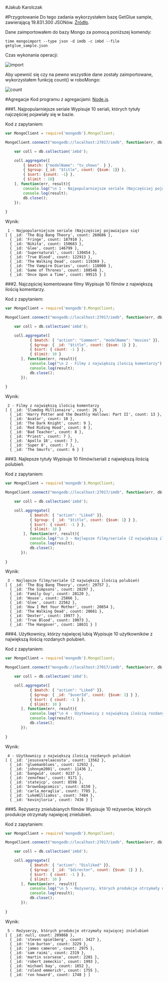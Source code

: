 #Jakub Karolczak

#Przygotowanie
Do tego zadania wykorzystałem bazę GetGlue sample, zawierającą 19.831.300 JSONów. [Źródło](getglue-data.s3.amazonaws.com/getglue_sample.tar.gz).

Dane zaimportowałem do bazy Mongo za pomocą poniższej komendy:

```time mongoimport --type json -d imdb -c imbd --file getglue_sample.json```

Czas wykonania operacji:

![import](http://i.imgur.com/s7vvLa7.png)

Aby upewnić się czy na pewno wszystkie dane zostały zaimportowane, wykorzystałem funkcję count() w roboMongo:

![count](http://i.imgur.com/Rh0NO29.png)

#Agregacje
Kod programu z agregacjami: [Node.js](AggregJS/AggregJS.js).

###1. Najpopularniejsze seriale
Wypisuje 10 seriali, których tytuły najczęściej pojawiały się w bazie.

Kod z zapytaniem:

```JavaScript
var MongoClient = require('mongodb').MongoClient;

MongoClient.connect("mongodb://localhost:27017/imdb", function(err, db){

	var coll = db.collection('imbd');

	coll.aggregate([
		{ $match: {"modelName": "tv_shows"  } },
		{ $group: {_id: "$title", count: {$sum: 1}} },
		{ $sort: {count: -1} },
		{ $limit : 10}
	], function(err, result){
        console.log("\n 1 - Najpopularniejsze seriale (Najczęściej pojawiające się)");
        console.log(result);
        db.close();
    });
	
}
```

Wynik:

```
 1 - Najpopularniejsze seriale (Najczęściej pojawiające się)
[ { _id: 'The Big Bang Theory', count: 260686 },
  { _id: 'Fringe', count: 187910 },
  { _id: 'Nikita', count: 150683 },
  { _id: 'Glee', count: 146799 },
  { _id: 'Supernatural', count: 130454 },
  { _id: 'True Blood', count: 122913 },
  { _id: 'The Walking Dead', count: 119369 },
  { _id: 'The Vampire Diaries', count: 118000 },
  { _id: 'Game of Thrones', count: 108548 },
  { _id: 'Once Upon a Time', count: 99515 } ]
```

###2. Najczęściej komentowane filmy
Wypisuje 10 filmów z największą ilością komentarzy.

Kod z zapytaniem:

```JavaScript
var MongoClient = require('mongodb').MongoClient;

MongoClient.connect("mongodb://localhost:27017/imdb", function(err, db){

	var coll = db.collection('imbd');

	coll.aggregate([
           { $match: { "action": "Comment", "modelName": "movies" }},
           { $group: { _id: "$title", count: {$sum: 1} } },
           { $sort: { count: -1 } },
           { $limit: 10 }
       ], function(err, result){
           console.log("\n 2 - Filmy z największą ilością komentarzy");
           console.log(result);
           db.close();
       });
	
}
```

Wynik:

```
 2 - Filmy z największą ilością komentarzy
[ { _id: 'Slumdog Millionaire', count: 26 },
  { _id: 'Harry Potter and the Deathly Hallows: Part II', count: 13 },
  { _id: 'Avatar', count: 10 },
  { _id: 'The Dark Knight', count: 9 },
  { _id: 'Red Riding Hood', count: 8 },
  { _id: 'Bad Teacher', count: 8 },
  { _id: 'Priest', count: 7 },
  { _id: 'Apollo 18', count: 7 },
  { _id: 'Super 8', count: 7 },
  { _id: 'The Smurfs', count: 6 } ]
```

###3. Najlepsze tytuły
Wypisuje 10 filmów/seriali z największą ilością polubień.

Kod z zapytaniem:

```JavaScript
var MongoClient = require('mongodb').MongoClient;

MongoClient.connect("mongodb://localhost:27017/imdb", function(err, db){

	var coll = db.collection('imbd');

	coll.aggregate([
           { $match: { "action": "Liked" }},
           { $group: { _id: "$title", count: {$sum: 1} } },
           { $sort: { count: -1 } },
           { $limit: 10 }
        ], function(err, result){
           console.log("\n 3 - Najlepsze filmy/seriale (Z największą ilością polubień)");
           console.log(result);
           db.close();
       });
	
}
```

Wynik:

```
 3 - Najlepsze filmy/seriale (Z największą ilością polubień)
[ { _id: 'The Big Bang Theory', count: 29757 },
  { _id: 'The Simpsons', count: 28297 },
  { _id: 'Family Guy', count: 28120 },
  { _id: 'House', count: 25866 },
  { _id: 'Glee', count: 22562 },
  { _id: 'How I Met Your Mother', count: 20854 },
  { _id: 'The Walking Dead', count: 20661 },
  { _id: 'Dexter', count: 19977 },
  { _id: 'True Blood', count: 19073 },
  { _id: 'The Hangover', count: 18631 } ]
```

###4. Użytkownicy, którzy najwięcej lubią
Wypisuje 10 użytkowników z największą ilością rozdanych polubień.

Kod z zapytaniem:

```JavaScript
var MongoClient = require('mongodb').MongoClient;

MongoClient.connect("mongodb://localhost:27017/imdb", function(err, db){

	var coll = db.collection('imbd');

	coll.aggregate([
           { $match: { "action": "Liked" }},
           { $group: { _id: "$userId", count: {$sum: 1} } },
           { $sort: { count: -1 } },
           { $limit: 10 }
       ], function(err, result){
           console.log("\n 4 - Użytkownicy z największą ilością rozdanych polubień");
           console.log(result);
           db.close();
       });
	
}
```

Wynik:

```
 4 - Użytkownicy z największą ilością rozdanych polubień
[ { _id: 'jesusvarelaacosta', count: 13562 },
  { _id: 'gluemanblues', count: 12932 },
  { _id: 'johnnym2001', count: 11436 },
  { _id: 'bangwid', count: 9237 },
  { _id: 'zenofmac', count: 9171 },
  { _id: 'statejcp', count: 8598 },
  { _id: 'brownbagcomics', count: 8150 },
  { _id: 'carla_moraglia', count: 7785 },
  { _id: 'LukeWilliamss', count: 7484 },
  { _id: 'kevinjloria', count: 7436 } ]
```

###5. Reżyserzy znielubianych filmów
Wypisuje 10 reżyserów, których produkcje otrzymały najwięcej znielubień.

Kod z zapytaniem:

```JavaScript
var MongoClient = require('mongodb').MongoClient;

MongoClient.connect("mongodb://localhost:27017/imdb", function(err, db){

	var coll = db.collection('imbd');

	coll.aggregate([
           { $match: { "action": "Disliked" }},
           { $group: { _id: "$director", count: {$sum: 1} } },
           { $sort: { count: -1 } },
           { $limit: 10 }
       ], function(err, result){
           console.log("\n 5 - Reżyserzy, których produkcje otrzymały najwięcej znielubień");
           console.log(result);
           db.close();
       });
	
}
```

Wynik:

```
 5 - Reżyserzy, których produkcje otrzymały najwięcej znielubień
[ { _id: null, count: 209868 },
  { _id: 'steven spielberg', count: 3427 },
  { _id: 'tim burton', count: 3229 },
  { _id: 'james cameron', count: 2975 },
  { _id: 'sam raimi', count: 2319 },
  { _id: 'martin scorsese', count: 2201 },
  { _id: 'robert zemeckis', count: 1993 },
  { _id: 'michael bay', count: 1852 },
  { _id: 'roland emmerich', count: 1755 },
  { _id: 'ron howard', count: 1748 } ]
```

